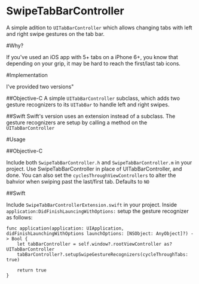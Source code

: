 # SwipeTabBarController

A simple adition to `UITabBarController` which allows changing tabs with left and right swipe gestures on the tab bar.

#Why?

If you've used an iOS app with 5+ tabs on a iPhone 6+, you know that depending on your grip, it may be hard to reach the first/last tab icons.

#Implementation

I've provided two versions"

##Objective-C 
A simple `UITabBarController` subclass, which adds two gesture recognizers to its `UITabBar` to handle left and right swipes.

##Swift
Swift's version uses an extension instead of a subclass. The gesture recognizers are setup by calling a method on the `UITabBarController`

#Usage

##Objective-C

Include both `SwipeTabBarController.h` and `SwipeTabBarController.m` in your project. Use SwipeTabBarController in place of UITabBarController, and done.
You can also set the `cyclesThroughViewControllers` to alter the bahvior when swiping past the last/first tab. Defaults to `NO`

##Swift

Include `SwipeTabBarControllerExtension.swift` in your project. Inside `application:DidFinishLauncingWithOptions:` setup the gesture recognizer as follows:

    func application(application: UIApplication, didFinishLaunchingWithOptions launchOptions: [NSObject: AnyObject]?) -> Bool {
        let tabBarController = self.window?.rootViewController as? UITabBarController
        tabBarController?.setupSwipeGestureRecognizers(cycleThroughTabs: true)
        
        return true
    }
